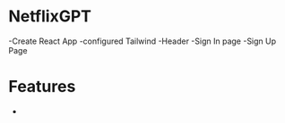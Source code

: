 # NetflixGPT 

-Create React App
-configured Tailwind
-Header
-Sign In page 
-Sign Up Page


# Features

-